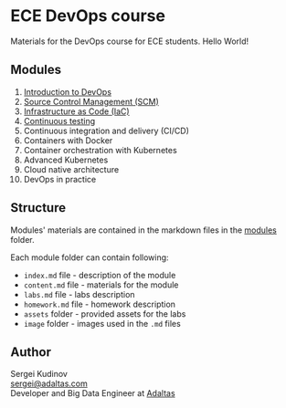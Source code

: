 # ECE DevOps course

Materials for the DevOps course for ECE students.
Hello World!

## Modules

1. [Introduction to DevOps](modules/1-devops-introduction)
2. [Source Control Management (SCM)](modules/2-scm)
3. [Infrastructure as Code (IaC)](modules/3-infrustructure-as-code)
4. [Continuous testing](modules/4-continuous-testing)
5. Continuous integration and delivery (CI/CD)
6. Containers with Docker
7. Container orchestration with Kubernetes
8. Advanced Kubernetes
9. Cloud native architecture
10. DevOps in practice

## Structure

Modules' materials are contained in the markdown files in the [modules](modules) folder.

Each module folder can contain following:

- `index.md` file - description of the module
- `content.md` file - materials for the module
- `labs.md` file - labs description
- `homework.md` file - homework description
- `assets` folder - provided assets for the labs
- `image` folder - images used in the `.md` files

## Author

Sergei Kudinov   
sergei@adaltas.com   
Developer and Big Data Engineer at [Adaltas](https://www.adaltas.com/)
